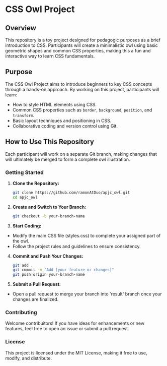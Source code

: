 # CSS Owl Project

## Overview

This repository is a toy project designed for pedagogic purposes as a brief introduction to CSS. Participants will create a minimalistic owl using basic geometric shapes and common CSS properties, making this a fun and interactive way to learn CSS fundamentals.

## Purpose

The CSS Owl Project aims to introduce beginners to key CSS concepts through a hands-on approach. By working on this project, participants will learn:

- How to style HTML elements using CSS.
- Common CSS properties such as `border`, `background`, `position`, and `transform`.
- Basic layout techniques and positioning in CSS.
- Collaborative coding and version control using Git.

## How to Use This Repository

Each participant will work on a separate Git branch, making changes that will ultimately be merged to form a complete owl illustration.

### Getting Started

1. **Clone the Repository:**
   ```bash
   git clone https://github.com/ramonAtDuo/apjc_owl.git
   cd apjc_owl
2. **Create and Switch to Your Branch:**
   ```bash
   git checkout -b your-branch-name
3. **Start Coding:**
- Modify the main CSS file (styles.css) to complete your assigned part of the owl.
- Follow the project rules and guidelines to ensure consistency.
4. **Commit and Push Your Changes:**
    ```bash
    git add .
    git commit -m "Add [your feature or changes]"
    git push origin your-branch-name
5. **Submit a Pull Request:**
- Open a pull request to merge your branch into 'result' branch once your changes are finalized.

### Contributing
Welcome contribuitors! If you have ideas for enhancements or new features, feel free to open an issue or submit a pull request.

### License
This project is licensed under the MIT License, making it free to use, modify, and distribute.